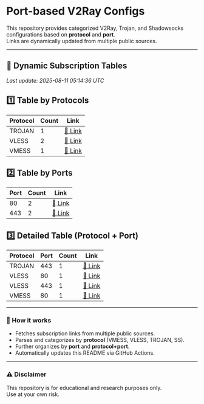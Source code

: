 # Port-based V2Ray Configs

This repository provides categorized V2Ray, Trojan, and Shadowsocks configurations based on **protocol** and **port**.  
Links are dynamically updated from multiple public sources.

---

## 📌 Dynamic Subscription Tables

<!-- START -->
_Last update: 2025-08-11 05:14:36 UTC_

## 1️⃣ Table by Protocols
| Protocol | Count | Link |
|----------|-------|------|
| TROJAN | 1 | [📎 Link](sub/trojan.txt) |
| VLESS | 2 | [📎 Link](sub/vless.txt) |
| VMESS | 1 | [📎 Link](sub/vmess.txt) |


## 2️⃣ Table by Ports
| Port | Count | Link |
|------|-------|------|
| 80 | 2 | [📎 Link](sub/port_80.txt) |
| 443 | 2 | [📎 Link](sub/port_443.txt) |


## 3️⃣ Detailed Table (Protocol + Port)
| Protocol | Port | Count | Link |
|----------|------|-------|------|
| TROJAN | 443 | 1 | [📎 Link](detailed/trojan/443.txt) |
| VLESS | 80 | 1 | [📎 Link](detailed/vless/80.txt) |
| VLESS | 443 | 1 | [📎 Link](detailed/vless/443.txt) |
| VMESS | 80 | 1 | [📎 Link](detailed/vmess/80.txt) |

<!-- END -->

---

### 🔄 How it works
- Fetches subscription links from multiple public sources.
- Parses and categorizes by **protocol** (VMESS, VLESS, TROJAN, SS).
- Further organizes by **port** and **protocol+port**.
- Automatically updates this README via GitHub Actions.

---

### ⚠️ Disclaimer
This repository is for educational and research purposes only.  
Use at your own risk.
